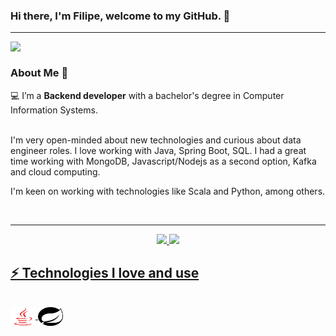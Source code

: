### Hi there, I'm Filipe, welcome to my GitHub.  👋

<!--
**Filipe1986/Filipe1986** is a ✨ _special_ ✨ repository because its `README.md` (this file) appears on your GitHub profile.

Here are some ideas to get you started:

- 🔭 I’m currently working on ...
- 🌱 I’m currently learning ...
- 👯 I’m looking to collaborate on ...
- 🤔 I’m looking for help with ...
- 💬 Ask me about ...
- 📫 How to reach me: ...
- 😄 Pronouns: ...
- ⚡ Fun fact: ...
-->


<hr />

<a href="https://www.linkedin.com/in/filipe-esteves-goncalves">
  <img align="left" width="24px" src="https://cdn.jsdelivr.net/npm/simple-icons@v3/icons/linkedin.svg"  />
</a>


<br/>

### About Me 🚀
💻 I’m a **Backend developer** with a bachelor's degree in Computer Information Systems. </br> </br>


I'm very open-minded about new technologies and curious about data engineer roles. I love working with Java, Spring Boot, SQL. 
I had a great time working with MongoDB, Javascript/Nodejs as a second option, Kafka and cloud computing.

I'm keen on working with technologies like Scala and Python, among others.
   
<br/>
<hr />


<div align="center">
  <a href="https://github.com/Filipe1986">
  <img height="180em" src="https://github-readme-stats.vercel.app/api?username=Filipe1986&show_icons=true&theme=gradient&include_all_commits=true&count_private=true"/>
  <img height="180em" src="https://github-readme-stats.vercel.app/api/top-langs/?username=Filipe1986&layout=compact&langs_count=7&theme=gradient"/>
</div>

## ⚡ Technologies I love and use
  
  <div style="display: inline_block"><br>
  <img align="center" alt="Java" height="30" width="40" src="https://raw.githubusercontent.com/devicons/devicon/master/icons/java/java-plain.svg">
  <img align="center" alt="Spring Boot" height="30" width="40" src="https://raw.githubusercontent.com/devicons/devicon/master/icons/spring/spring-plain.svg">

                                                              
</div>

